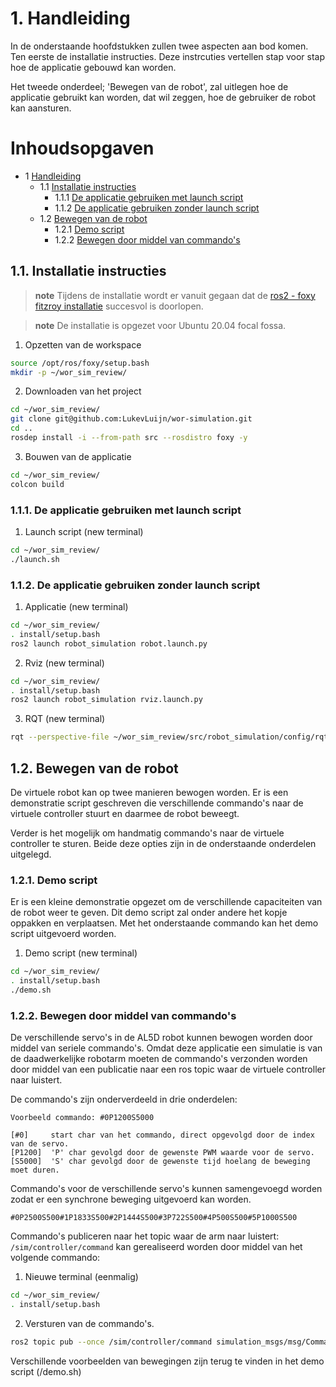 
# 1. Handleiding <a name="chapter0"></a>

In de onderstaande hoofdstukken zullen twee aspecten aan bod komen. Ten eerste de installatie instructies. Deze instrcuties vertellen stap voor stap hoe de applicatie gebouwd kan worden.

Het tweede onderdeel; 'Bewegen van de robot', zal uitlegen hoe de applicatie gebruikt kan worden, dat wil zeggen, hoe de gebruiker de robot kan aansturen.

# Inhoudsopgaven

- 1 [Handleiding](#chapter0)
	- 1.1 [Installatie instructies](#chapter1)
		- 1.1.1 [De applicatie gebruiken met launch script](#chapter2)
		- 1.1.2 [De applicatie gebruiken zonder launch script](#chapter3)
	- 1.2 [Bewegen van de robot](#chapter4)
		- 1.2.1 [Demo script](#chapter5)
		- 1.2.2 [Bewegen door middel van commando's](#chapter6)

<div style="page-break-after: always;"></div>

## 1.1. Installatie instructies <a name="chapter1"></a>


> **note** Tijdens de installatie wordt er vanuit gegaan dat de [ros2 - foxy fitzroy installatie](https://docs.ros.org/en/foxy/Installation/Ubuntu-Install-Debians.html) succesvol is doorlopen.

> **note** De installatie is opgezet voor Ubuntu 20.04 focal fossa.

1. Opzetten van de workspace

```bash
source /opt/ros/foxy/setup.bash
mkdir -p ~/wor_sim_review/
```

2. Downloaden van het project

```bash
cd ~/wor_sim_review/
git clone git@github.com:LukevLuijn/wor-simulation.git
cd ..
rosdep install -i --from-path src --rosdistro foxy -y
```

3. Bouwen van de applicatie

```bash
cd ~/wor_sim_review/
colcon build
```

### 1.1.1. De applicatie gebruiken met launch script <a name="chapter2"></a>

1. Launch script (new terminal)

```bash
cd ~/wor_sim_review/
./launch.sh
```

<div style="page-break-after: always;"></div>


### 1.1.2. De applicatie gebruiken zonder launch script <a name="chapter3"></a>

1. Applicatie (new terminal)

```bash
cd ~/wor_sim_review/
. install/setup.bash
ros2 launch robot_simulation robot.launch.py
```

2. Rviz (new terminal)

```bash
cd ~/wor_sim_review/
. install/setup.bash
ros2 launch robot_simulation rviz.launch.py
```

3. RQT (new terminal)
```bash
rqt --perspective-file ~/wor_sim_review/src/robot_simulation/config/rqt_config.perspective
```

<div style="page-break-after: always;"></div>

## 1.2. Bewegen van de robot <a name="chapter4"></a>

De virtuele robot kan op twee manieren bewogen worden. Er is een demonstratie script geschreven die verschillende commando's naar de virtuele controller stuurt en daarmee de robot beweegt.

Verder is het mogelijk om handmatig commando's naar de virtuele controller te sturen. Beide deze opties zijn in de onderstaande onderdelen uitgelegd.

### 1.2.1. Demo script <a name="chapter5"></a>

Er is een kleine demonstratie opgezet om de verschillende capaciteiten van de robot weer te geven.
Dit demo script zal onder andere het kopje oppakken en verplaatsen. Met het onderstaande commando kan het demo script uitgevoerd worden.

1. Demo script (new terminal)

```bash
cd ~/wor_sim_review/
. install/setup.bash
./demo.sh
```

### 1.2.2. Bewegen door middel van commando's <a name="chapter6"></a>

De verschillende servo's in de AL5D robot kunnen bewogen worden door middel van seriele commando's.
Omdat deze applicatie een simulatie is van de daadwerkelijke robotarm moeten de commando's verzonden worden door middel van een publicatie naar een ros topic waar de virtuele controller naar luistert.

De commando's zijn onderverdeeld in drie onderdelen:

```text
Voorbeeld commando: #0P1200S5000

[#0]     start char van het commando, direct opgevolgd door de index van de servo.
[P1200]  'P' char gevolgd door de gewenste PWM waarde voor de servo.
[S5000]  'S' char gevolgd door de gewenste tijd hoelang de beweging moet duren.
```

Commando's voor de verschillende servo's kunnen samengevoegd worden zodat er een synchrone beweging uitgevoerd kan worden.

```text
#0P2500S500#1P1833S500#2P1444S500#3P722S500#4P500S500#5P1000S500
```

<div style="page-break-after: always;"></div>

Commando's publiceren naar het topic waar de arm naar luistert: ```/sim/controller/command``` kan gerealiseerd worden door middel van het volgende commando:

1. Nieuwe terminal (eenmalig)

```bash
cd ~/wor_sim_review/
. install/setup.bash
```

2. Versturen van de commando's.

```bash
ros2 topic pub --once /sim/controller/command simulation_msgs/msg/Command "{command: '#0P2500S500#1P1833S500#2P1444S500#3P722S500#4P500S500#5P1000S500'}"
```

Verschillende voorbeelden van bewegingen zijn terug te vinden in het demo script (/demo.sh)



